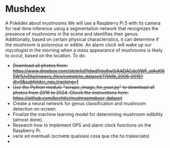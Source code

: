 # Mushdex
A Pokédex about mushrooms
We will use a Raspberry Pi 5 with its camera for real-time inference using a segmentation network that recognizes the presence of mushrooms in the scene and identifies their genus. Additionally, based on certain physical characteristics, it can determine if the mushroom is poisonous or edible.
An alarm clock will wake up our mycologist in the morning when a mass appearance of mushrooms is likely to occur, based on the location.
To do: 
- ~~Download all photos from: https://www.dropbox.com/sh/m1o91dwd1nto6w0/AADACdc0WF_oIAyKN5W1UvDta/images_files/complete_dataset/TRAIN_2006-2015?dl=0&subfolder_nav_tracking=1~~
- ~~Use the Python module "scrape_image_for_year.py" to download all photos from 2016 to 2024. Check the instructions here: https://github.com/bechtle/mushroomobser-dataset~~
- Create a neural network for genus classification and mushroom detection on-screen.
- Finalize the machine learning model for determining mushroom edibility (almost done).
- Research how to implement GPS and alarm clock functions on the Raspberry Pi.
- varie ed eventuali (scrivete qualsiasi cosa qua che ho tralasciato)
- 
